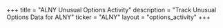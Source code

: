 +++
title = "ALNY Unusual Options Activity"
description = "Track Unusual Options Data for ALNY"
ticker = "ALNY"
layout = "options_activity"
+++

